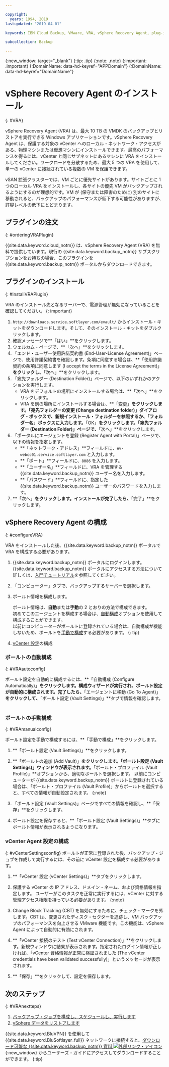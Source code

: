```yaml
---

copyright:
  years: 1994, 2019
lastupdated: "2019-04-01"

keywords: IBM Cloud Backup, VMware, VRA, vSphere Recovery Agent, plug-in, plugin, EVault, Carbonite, vSphere

subcollection: Backup

---
```

{:new_window: target="_blank"}
{:tip: .tip}
{:note: .note}
{:important: .important}
{:DomainName: data-hd-keyref="APPDomain"}
{:DomainName: data-hd-keyref="DomainName"}

# vSphere Recovery Agent のインストール
{: #VRA}

vSphere Recovery Agent (VRA) は、最大 10 TB の VMDK のバックアップとリストアを実行できる Windows アプリケーションです。vSphere Recovery Agent は、保護する対象の vCenter へのローカル・ネットワーク・アクセスがある、物理マシンまたは仮想マシンにインストールできます。最高のパフォーマンスを得るには、vCenter と同じサブネットにあるマシンに VRA をインストールしてください。ワークロードを分散するため、最大 5 つの VRA を使用して、単一の vCenter に接続されている複数の VM を保護できます。

vSAN 拡張クラスターでは、VM ごとに優先サイトがあります。サイトごとに 1 つのローカル VRA をインストールし、各サイトの優先 VM がバックアップされるようにするのが理想的です。VM が (保守または障害のために) 別のサイトに移動されると、バックアップのパフォーマンスが低下する可能性がありますが、許容レベルの低下にとどまります。


## プラグインの注文
{: #orderingVRAPlugin}

{{site.data.keyword.cloud_notm}} は、vSphere Recovery Agent (VRA) を無料で提供しています。現行の {{site.data.keyword.backup_notm}} サブスクリプションをお持ちの場合、このプラグインを {{site.data.keyword.backup_notm}} ポータルからダウンロードできます。

## プラグインのインストール
{: #installVRAPlugin}

VRA のインストール先となるサーバーで、電源管理が無効になっていることを確認してください。
{: important}

1. `http://downloads.service.softlayer.com/evault/` からインストール・キットをダウンロードします。そして、そのインストール・キットをダブルクリックします。
2. 確認メッセージで**「はい」**をクリックします。
3. ウェルカム・ページで、**「次へ」**をクリックします。
4. 「エンド・ユーザー使用許諾契約書 (End-User-License Agreement)」ページで、使用許諾契約書を確認します。条項に同意する場合は、**「使用許諾契約の条項に同意します (I accept the terms in the License Agreement)」**をクリックし、**「次へ」**をクリックします。
5. 「宛先フォルダー (Destination Folder)」ページで、以下のいずれかのアクションを実行します。
   * VRA をデフォルトの場所にインストールする場合は、**「次へ」**をクリックします。
   * VRA を別の場所にインストールする場合は、**「変更」**をクリックします。「宛先フォルダーの変更 (Change destination folder)」ダイアログ・ボックスで、新規インストール・フォルダーを参照するか、「フォルダー名」ボックスに入力します。**「OK」**をクリックします。「宛先フォルダー (Destination Folder)」ページで、**「次へ」**をクリックします。
6. 「ポータルにエージェントを登録 (Register Agent with Portal)」ページで、以下の情報を指定します。
   * **「ネットワーク・アドレス」**フィールドに、`ev-webcc01.service.softlayer.com` と入力します。
   * **「ポート」**フィールドに、`8086` を入力します。
   * **「ユーザー名」**フィールドに、VRA を管理する {{site.data.keyword.backup_notm}} ユーザー名を入力します。
   * **「パスワード」**フィールドに、指定した {{site.data.keyword.backup_notm}} ユーザーのパスワードを入力します。
7.	**「次へ」**をクリックします。インストールが完了したら、**「完了」**をクリックします。

## vSphere Recovery Agent の構成
{: #configureVRA}

VRA をインストールした後、{{site.data.keyword.backup_notm}} ポータルで VRA を構成する必要があります。

1. {{site.data.keyword.backup_notm}} ポータルにログインします。{{site.data.keyword.backup_notm}} ポータルにアクセスする方法について詳しくは、[入門チュートリアル](/docs/infrastructure/Backup?topic=Backup-getting-started#accessingWebCC)を参照してください。
2. 「コンピューター」タブで、バックアップするサーバーを選択します。
3. ボールト情報を構成します。

   ボールト情報は、**自動**または**手動**の 2 とおりの方法で構成できます。<br/>初めてこのエージェントを構成する場合は、[自動構成](#VRAautoconfig)オプションを使用して構成することができます。<br/>以前にコンピューターがボールトに登録されている場合は、自動構成が機能しないため、ボールトを[手動で構成](#VRAmanualconfig)する必要があります。
   {: tip}

4. [vCenter 設定](#vCenterSettingsconfig)の構成   

### ボールトの自動構成
{: #VRAautoconfig}

ボールト設定を自動的に構成するには、**「自動構成 (Configure Automatically)」**をクリックします。構成ウィザードが実行され、ボールト設定が自動的に構成されます。完了したら、**「エージェントに移動 (Go To Agent)」**をクリックして、**「ボールト設定 (Vault Settings)」**タブで情報を確認します。
 

### ボールトの手動構成
{: #VRAmanualconfig}

ボールト設定を手動で構成するには、**「手動で構成」**をクリックします。   
1. **「ボールト設定 (Vault Settings)」**をクリックします。
2. **「ボールトの追加 (Add Vault)」**をクリックします。「ボールト設定 (Vault Settings)」ウィンドウが表示されます。**「ボールト・プロファイル (Vault Profile)」**オプションから、適切なボールトを選択します。
以前にコンピューターが {{site.data.keyword.backup_notm}} ボールトに登録されている場合は、「ボールト・プロファイル (Vault Profile)」からボールトを選択すると、すべての情報が自動設定されます。
{:note}

3. 「ボールト設定 (Vault Settings)」ページですべての情報を確認し、**「保存」**をクリックします。
4. ボールト設定を保存すると、**「ボールト設定 (Vault Settings)」**タブにボールト情報が表示されるようになります。


### vCenter Agent 設定の構成
{: #vCenterSettingsconfig}
ボールトが正常に登録された後、バックアップ・ジョブを作成して実行するには、その前に vCenter 設定を構成する必要があります。

1. **「vCenter 設定 (vCenter Settings)」**タブをクリックします。
2. 保護する vCenter の IP アドレス、ドメイン・ネーム、および資格情報を指定します。
ユーザーがこのタスクを正常に実行するには、vCenter に対する管理アクセス権限を持っている必要があります。
{:note}

3. Change Block Tracking (CBT) を無効にするために、チェック・マークを外します。CBT は、変更されたディスク・セクターを追跡し、VM バックアップのパフォーマンスを向上させる VMware 機能です。この機能は、vSphere Agent によって自動的に有効にされます。
4. **「vCenter 接続のテスト (Test vCenter Connection)」**をクリックします。新規ウィンドウに結果が表示されます。指定されたログイン情報が正しければ、「vCenter 資格情報が正常に検証されました (The vCenter credentials have been validated successfully)」というメッセージが表示されます。
5. **「保存」**をクリックして、設定を保存します。

## 次のステップ
{: #VRAnextteps}
1. [バックアップ・ジョブを構成し、スケジュールし、実行します](/docs/infrastructure/Backup?topic=Backup-ConfigureVRA#VConfigureVRA)
2. [vSphere データをリストアします](/docs/infrastructure/Backup?topic=Backup-VRARestore#VRARestore)

{{site.data.keyword.BluVPN}} を使用して {{site.data.keyword.BluSoftlayer_full}} ネットワークに接続すると、[ダウンロード可能な {{site.data.keyword.backup_notm}} 資料 ![外部リンク・アイコン](../../icons/launch-glyph.svg "外部リンク・アイコン")](http://downloads.service.softlayer.com/evault/Documentation/){:new_window} からユーザーズ・ガイドにアクセスしてダウンロードすることができます。
{:tip}
